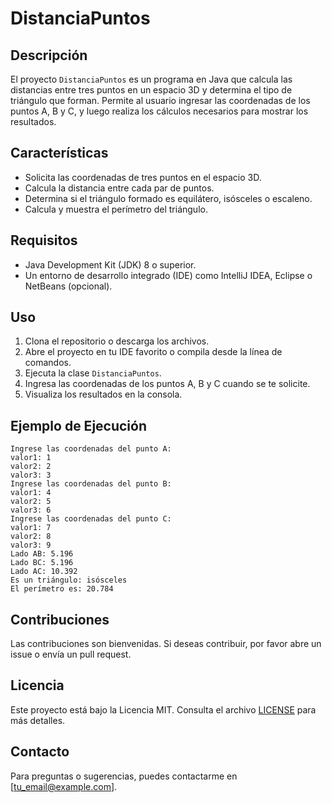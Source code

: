 # DistanciaPuntos

## Descripción
El proyecto `DistanciaPuntos` es un programa en Java que calcula las distancias entre tres puntos en un espacio 3D y determina el tipo de triángulo que forman. Permite al usuario ingresar las coordenadas de los puntos A, B y C, y luego realiza los cálculos necesarios para mostrar los resultados.

## Características
- Solicita las coordenadas de tres puntos en el espacio 3D.
- Calcula la distancia entre cada par de puntos.
- Determina si el triángulo formado es equilátero, isósceles o escaleno.
- Calcula y muestra el perímetro del triángulo.

## Requisitos
- Java Development Kit (JDK) 8 o superior.
- Un entorno de desarrollo integrado (IDE) como IntelliJ IDEA, Eclipse o NetBeans (opcional).

## Uso
1. Clona el repositorio o descarga los archivos.
2. Abre el proyecto en tu IDE favorito o compila desde la línea de comandos.
3. Ejecuta la clase `DistanciaPuntos`.
4. Ingresa las coordenadas de los puntos A, B y C cuando se te solicite.
5. Visualiza los resultados en la consola.

## Ejemplo de Ejecución
```plaintext
Ingrese las coordenadas del punto A:
valor1: 1
valor2: 2
valor3: 3
Ingrese las coordenadas del punto B:
valor1: 4
valor2: 5
valor3: 6
Ingrese las coordenadas del punto C:
valor1: 7
valor2: 8
valor3: 9
Lado AB: 5.196
Lado BC: 5.196
Lado AC: 10.392
Es un triángulo: isósceles
El perímetro es: 20.784
```

## Contribuciones
Las contribuciones son bienvenidas. Si deseas contribuir, por favor abre un issue o envía un pull request.

## Licencia
Este proyecto está bajo la Licencia MIT. Consulta el archivo [LICENSE](LICENSE) para más detalles.

## Contacto
Para preguntas o sugerencias, puedes contactarme en [tu_email@example.com].
